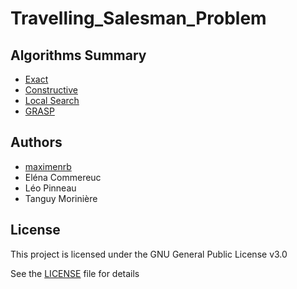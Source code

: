 # Travelling_Salesman_Problem

## Algorithms Summary
* [Exact](https://github.com/maximenrb/Travelling_Salesman_Problem/blob/master/Exact/Source)
* [Constructive](https://github.com/maximenrb/Travelling_Salesman_Problem/tree/master/Constructive/Source)
* [Local Search](https://github.com/maximenrb/Travelling_Salesman_Problem/blob/master/Local_search/Source)
* [GRASP](https://github.com/maximenrb/Travelling_Salesman_Problem/blob/master/Grasp/Source)

## Authors
* [maximenrb](https://github.com/maximenrb)
* Eléna Commereuc
* Léo Pinneau
* Tanguy Morinière

## License

This project is licensed under the GNU General Public License v3.0

See the [LICENSE](https://github.com/maximenrb/Travelling_Salesman_Problem/blob/master/LICENSE) file for details
